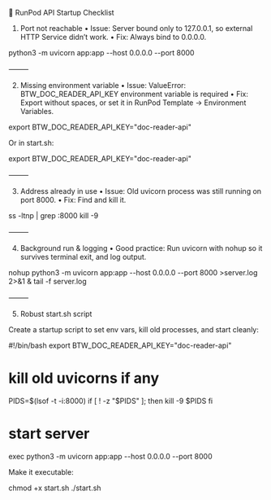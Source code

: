 🚀 RunPod API Startup Checklist

1. Port not reachable
   • Issue: Server bound only to 127.0.0.1, so external HTTP Service didn’t work.
   • Fix: Always bind to 0.0.0.0.

python3 -m uvicorn app:app --host 0.0.0.0 --port 8000

⸻

2. Missing environment variable
   • Issue: ValueError: BTW_DOC_READER_API_KEY environment variable is required
   • Fix: Export without spaces, or set it in RunPod Template → Environment Variables.

export BTW_DOC_READER_API_KEY="doc-reader-api"

Or in start.sh:

export BTW_DOC_READER_API_KEY="doc-reader-api"

⸻

3. Address already in use
   • Issue: Old uvicorn process was still running on port 8000.
   • Fix: Find and kill it.

ss -ltnp | grep :8000
kill -9 <PID>

⸻

4. Background run & logging
   • Good practice: Run uvicorn with nohup so it survives terminal exit, and log output.

nohup python3 -m uvicorn app:app --host 0.0.0.0 --port 8000 >server.log 2>&1 &
tail -f server.log

⸻

5. Robust start.sh script

Create a startup script to set env vars, kill old processes, and start cleanly:

#!/bin/bash
export BTW_DOC_READER_API_KEY="doc-reader-api"

# kill old uvicorns if any

PIDS=$(lsof -t -i:8000)
if [ ! -z "$PIDS" ]; then
kill -9 $PIDS
fi

# start server

exec python3 -m uvicorn app:app --host 0.0.0.0 --port 8000

Make it executable:

chmod +x start.sh
./start.sh
